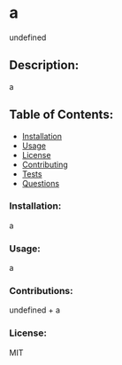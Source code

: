 # a
  undefined
  ## Description: 
  a

  ## Table of Contents:
  * [Installation](#installation)
  * [Usage](#usage)
  * [License](#license)
  * [Contributing](#contributing)
  * [Tests](#tests)
  * [Questions](#questions)

### Installation:
a

### Usage:
a

### Contributions:
undefined + a

### License:
MIT
